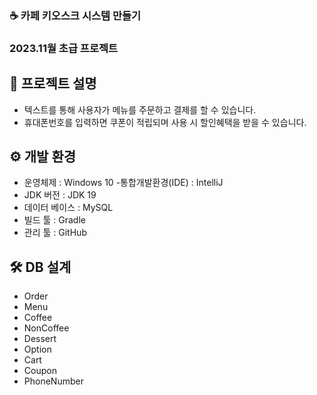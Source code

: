 ### ☕ 카페 키오스크 시스템 만들기
### 2023.11월 초급 프로젝트

## 📢 프로젝트 설명
- 텍스트를 통해 사용자가 메뉴를 주문하고 결제를 할 수 있습니다.
- 휴대폰번호를 입력하면 쿠폰이 적립되며 사용 시 할인혜택을 받을 수 있습니다.

## ⚙ 개발 환경
- 운영체제 : Windows 10
  -통합개발환경(IDE) : IntelliJ
- JDK 버전 : JDK 19
- 데이터 베이스 : MySQL
- 빌드 툴 : Gradle
- 관리 툴 : GitHub

## 🛠 DB 설계
- Order
- Menu
- Coffee
- NonCoffee
- Dessert
- Option
- Cart
- Coupon
- PhoneNumber